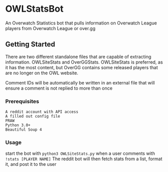 # OWLStatsBot
An Overwatch Statistics bot that pulls information on Overwatch League players from Overwatch League or over.gg 

## Getting Started 
There are two different standalone files that are capable of extracting information. OWLSiteStats and OverGGStats. OWLSiteStats is preferred, as it has the most content, but OverGG contains some released players that are no longer on the OWL website.

Comment IDs will be automatically be written in an external file that will ensure a comment is not replied to more than once

### Prerequisites
```
A reddit account with API access
A filled out config file
PRAW
Python 3.0+
Beautiful Soup 4
```
### Usage
start the bot with ```python3 OWLSiteStats.py```
when a user comments with ```!stats [PLAYER NAME]``` The reddit bot will then fetch stats from a list, format it, and post it to the user
